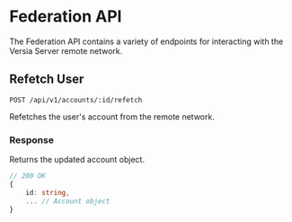 # Federation API

The Federation API contains a variety of endpoints for interacting with the Versia Server remote network.

## Refetch User

```http
POST /api/v1/accounts/:id/refetch
```

Refetches the user's account from the remote network.

### Response

Returns the updated account object.
```ts
// 200 OK
{
    id: string,
    ... // Account object
}
```